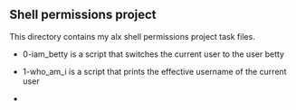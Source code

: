 ## Shell permissions project
This directory contains my alx shell permissions project task files.

- 0-iam_betty is a script that switches the current user to the user betty

- 1-who_am_i is a script that prints the effective username of the current user

- 
